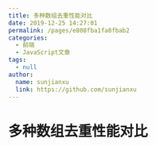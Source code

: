 ```yaml
---
title: 多种数组去重性能对比
date: 2019-12-25 14:27:01
permalink: /pages/e808fba1fa8fbab2
categories:
  - 前端
  - JavaScript文章
tags:
  - null
author:
  name: sunjianxu
  link: https://github.com/sunjianxu
---
```


# 多种数组去重性能对比
